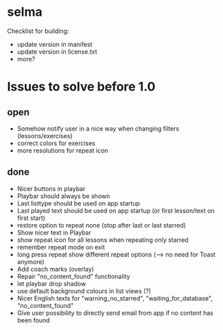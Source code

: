 selma
=====

Checklist for building:
 * update version in manifest
 * update version in license.txt
 * more?

Issues to solve before 1.0
==========================
open
----
 * Somehow notify user in a nice way when changing filters (lessons/exercises)
 * correct colors for exercises
 * more resolutions for repeat icon

done
----
 * Nicer buttons in playbar
 * Playbar should always be shown
 * Last listtype should be used on app startup
 * Last played text should be used on app startup (or first lesson/text on first start)	
 * restore option to repeat none (stop after last or last starred)
 * Show nicer text in Playbar
 * show repeat icon for all lessons when repeating only starred
 * remember repeat mode on exit
 * long press repeat show different repeat options (--> no need for Toast anymore)
 * Add coach marks (overlay)
 * Repair "no_content_found" functionality
 * let playbar drop shadow
 * use default background colours in list views (?)
 * Nicer English texts for "warning_no_starred", "waiting_for_database", "no_content_found"
 * Give user possibility to directly send email from app if no content has been found

